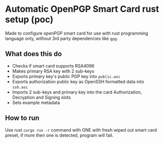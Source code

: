 # Automatic OpenPGP Smart Card rust setup (poc)

Made to configure openPGP smart card for use with rust programming language only, without 3rd party dependencies like `gpg`.

## What does this do

- Checks if smart card supports RSA4096
- Makes primary RSA key with 2 sub-keys
- Exports primary key's public PGP key into `public.asc`
- Exports authorization public key as OpenSSH formatted data into `ssh.asc`
- Imports 2 sub-keys and primary key into the card Authorization, Decryption and Signing slots
- Sets example metadata

## How to run

Use rust `cargo run -r` command with ONE with fresh wiped out smart card preset, if more then one is detected, program will fail.
